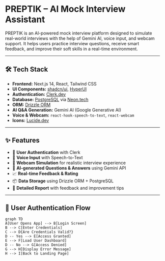 # PREPTIK – AI Mock Interview Assistant

PREPTIK is an AI-powered mock interview platform designed to simulate real-world interviews with the help of Gemini AI, voice input, and webcam support. It helps users practice interview questions, receive smart feedback, and improve their soft skills in a real-time environment.

---

## 🛠️ Tech Stack

- **Frontend:** Next.js 14, React, Tailwind CSS
- **UI Components:** [shadcn/ui](https://ui.shadcn.com/), [HyperUI](https://www.hyperui.dev/)
- **Authentication:** [Clerk.dev](https://clerk.dev)
- **Database:** [PostgreSQL](https://www.postgresql.org/) via [Neon.tech](https://neon.tech)
- **ORM:** [Drizzle ORM](https://orm.drizzle.team/)
- **AI Q&A Generation:** Gemini AI (Google Generative AI)
- **Voice & Webcam:** `react-hook-speech-to-text`, `react-webcam`
- **Icons:** [Lucide.dev](https://lucide.dev)

---

## ✨ Features

- 👤 **User Authentication** with Clerk
- 🎤 **Voice Input** with Speech-to-Text
- 🎥 **Webcam Simulation** for realistic interview experience
- 🤖 **AI-generated Questions & Answers** using Gemini API
- 📈 **Real-time Feedback & Rating**
- 📦 **Data Storage** using Drizzle ORM + PostgreSQL
- 📃 **Detailed Report** with feedback and improvement tips

---

## 🔐 User Authentication Flow

```mermaid
graph TD
A[User Opens App] --> B[Login Screen]
B --> C[Enter Credentials]
C --> D{Are Credentials Valid?}
D -- Yes --> E[Access Granted]
E --> F[Load User Dashboard]
D -- No --> G[Access Denied]
G --> H[Display Error Message]
H --> I[Back to Landing Page]
